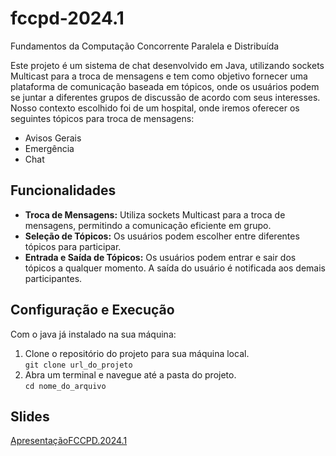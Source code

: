 # fccpd-2024.1
Fundamentos da Computação Concorrente Paralela e Distribuída 

Este projeto é um sistema de chat desenvolvido em Java, utilizando sockets Multicast para a troca de mensagens e tem como objetivo fornecer uma plataforma de comunicação baseada em tópicos, onde os usuários podem se juntar a diferentes grupos de discussão de acordo com seus interesses. Nosso contexto escolhido foi de um hospital, onde iremos oferecer os seguintes tópicos para troca de mensagens: 
- Avisos Gerais 
- Emergência
- Chat

## Funcionalidades
- **Troca de Mensagens:** Utiliza sockets Multicast para a troca de mensagens, permitindo a comunicação eficiente em grupo.
- **Seleção de Tópicos:** Os usuários podem escolher entre diferentes tópicos para participar.
- **Entrada e Saída de Tópicos:** Os usuários podem entrar e sair dos tópicos a qualquer momento. A saída do usuário é notificada aos demais participantes.

## Configuração e Execução
Com o java já instalado na sua máquina: 
1. Clone o repositório do projeto para sua máquina local. <br>
   ```git clone url_do_projeto```
2. Abra um terminal e navegue até a pasta do projeto. <br>
  ```cd nome_do_arquivo```

## Slides 
[ApresentaçãoFCCPD.2024.1](https://www.canva.com/design/DAGBFmneq4U/Ni7VCyOXpnT7dmlpvw_VWg/edit?utm_content=DAGBFmneq4U&utm_campaign=designshare&utm_medium=link2&utm_source=sharebutton)
